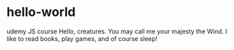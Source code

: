 # hello-world
udemy JS course
Hello, creatures.
You may call me your majesty the Wind. I like to read books, play games, and of course sleep!
